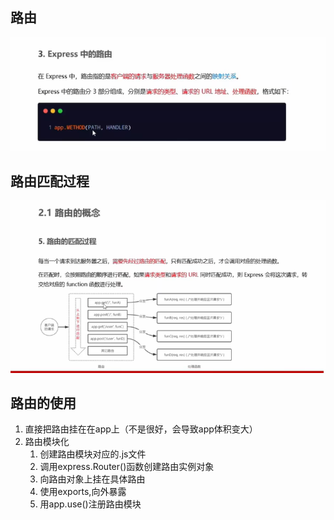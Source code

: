## 路由  
![alt text](image-1.png)
## 路由匹配过程  
![alt text](image-2.png)
## 路由的使用
1. 直接把路由挂在在app上（不是很好，会导致app体积变大）
2. 路由模块化
   1. 创建路由模块对应的.js文件
   2. 调用express.Router()函数创建路由实例对象
   3. 向路由对象上挂在具体路由
   4. 使用exports,向外暴露
   5. 用app.use()注册路由模块


